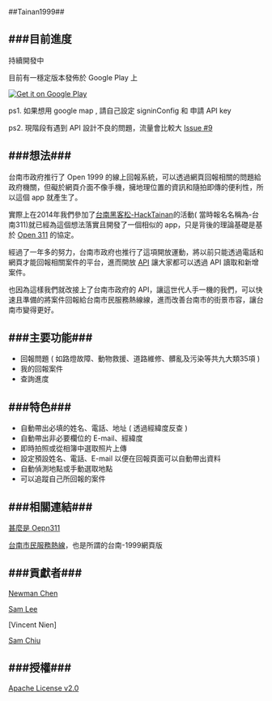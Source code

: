 ##Tainan1999##

###目前進度
---------------
持續開發中

目前有一穩定版本發佈於 Google Play 上

<a href="https://play.google.com/store/apps/details?id=tn.opendata.tainan311" target="_blank">
  <img alt="Get it on Google Play"
       src="https://developer.android.com/images/brand/zh-tw_generic_rgb_wo_60.png" />
</a>

ps1. 如果想用 google map , 請自己設定 signinConfig 和 申請 API key

ps2. 現階段有遇到 API 設計不良的問題，流量會比較大 [Issue #9](https://github.com/kiang/1999.tainan.gov.tw/issues/9)

###想法###
---------------
台南市政府推行了 Open 1999 的線上回報系統，可以透過網頁回報相關的問題給政府機關，但礙於網頁介面不像手機，擁地理位置的資訊和隨拍即傳的便利性，所以這個 app 就產生了。

實際上在2014年我們參加了[台南黑客松-HackTainan](http://tdcp.kktix.cc/events/hacktainan2014/)的活動( 當時報名名稱為-台南311)就已經為這個想法落實且開發了一個相似的 app，只是背後的理論基礎是基於 [Open 311](http://www.open311.org/) 的協定。

經過了一年多的努力，台南市政府也推行了這項開放運動，將以前只能透過電話和網頁才能回報相關案件的平台，進而開放 [API](http://1999.tainan.gov.tw/OpenExplain.aspx) 讓大家都可以透過 API 讀取和新增案件。

也因為這樣我們就改接上了台南市政府的 API，讓這世代人手一機的我們，可以快速且準備的將案件回報給台南市民服務熱線線，進而改善台南市的街景市容，讓台南市變得更好。

###主要功能###
---------------
+ 回報問題 ( 如路燈故障、動物救援、道路維修、髒亂及污染等共九大類35項 )
+ 我的回報案件
+ 查詢進度

###特色###
---------------
+ 自動帶出必填的姓名、電話、地址 ( 透過經緯度反查 )
+ 自動帶出非必要欄位的 E-mail、經緯度
+ 即時拍照或從相簿中選取照片上傳
+ 設定預設姓名、電話、E-mail 以便在回報頁面可以自動帶出資料
+ 自動偵測地點或手動選取地點
+ 可以追蹤自己所回報的案件

###相關連結###
---------------
[甚麼是 Oepn311](http://www.open311.org/learn/)

[台南市民服務熱線](http://1999.tainan.gov.tw/)，也是所謂的台南-1999網頁版

###貢獻者###
---------------
[Newman Chen](https://github.com/newmanchen)

[Sam Lee](https://github.com/misgod)

[Vincent Nien]

[Sam Chiu](https://github.com/iamsamchiu)


###授權###
---------------
[Apache License v2.0](http://www.apache.org/licenses/LICENSE-2.0.html)

